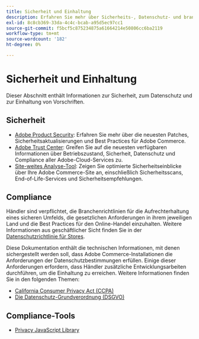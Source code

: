 ```yaml
---
title: Sicherheit und Einhaltung
description: Erfahren Sie mehr über Sicherheits-, Datenschutz- und branchenspezifische Compliance-Ressourcen für Ihr Adobe Commerce-Projekt.
exl-id: 8c8cb369-33da-4c4c-bcab-a95d5ec97cc1
source-git-commit: f5bcf5c875234875a61664214e50806cc6ba2119
workflow-type: tm+mt
source-wordcount: '182'
ht-degree: 0%

---
```


# Sicherheit und Einhaltung

Dieser Abschnitt enthält Informationen zur Sicherheit, zum Datenschutz und zur Einhaltung von Vorschriften.

## Sicherheit

- [Adobe Product Security](https://helpx.adobe.com/security.html): Erfahren Sie mehr über die neuesten Patches, Sicherheitsaktualisierungen und Best Practices für Adobe Commerce.
- [Adobe Trust Center](https://www.adobe.com/trust.html): Greifen Sie auf die neuesten verfügbaren Informationen über Betriebszustand, Sicherheit, Datenschutz und Compliance aller Adobe-Cloud-Services zu.
- [Site-weites Analyse-Tool](../tools/site-wide-analysis-tool/dashboard.md): Zeigen Sie optimierte Sicherheitseinblicke über Ihre Adobe Commerce-Site an, einschließlich Sicherheitsscans, End-of-Life-Services und Sicherheitsempfehlungen.

## Compliance

Händler sind verpflichtet, die Branchenrichtlinien für die Aufrechterhaltung eines sicheren Umfelds, die gesetzlichen Anforderungen in ihrem jeweiligen Land und die Best Practices für den Online-Handel einzuhalten. Weitere Informationen aus geschäftlicher Sicht finden Sie in der [Datenschutzrichtlinie für Stores](https://experienceleague.adobe.com/docs/commerce-admin/start/compliance/privacy/privacy-policy.html).

Diese Dokumentation enthält die technischen Informationen, mit denen sichergestellt werden soll, dass Adobe Commerce-Installationen die Anforderungen der Datenschutzbestimmungen erfüllen. Einige dieser Anforderungen erfordern, dass Händler zusätzliche Entwicklungsarbeiten durchführen, um die Einhaltung zu erreichen. Weitere Informationen finden Sie in den folgenden Themen:

- [California Consumer Privacy Act (CCPA)](privacy/ccpa.md)
- [Die Datenschutz-Grundverordnung (DSGVO)](privacy/gdpr.md)

## Compliance-Tools

- [Privacy JavaScript Library](privacy/javascript-library.md)
